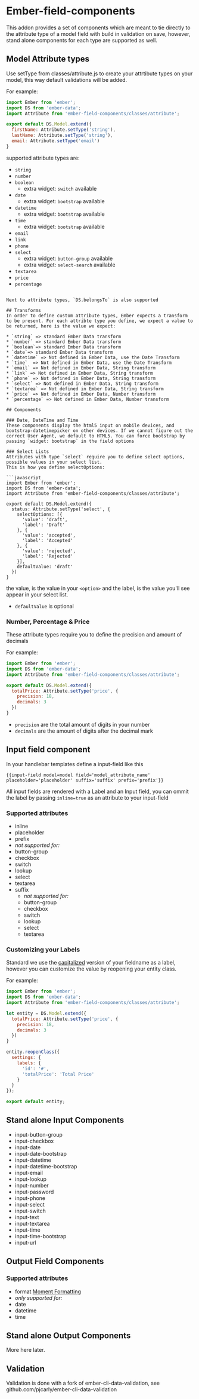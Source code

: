 # Ember-field-components

This addon provides a  set of components which are meant to tie directly to the attribute type of a model field with build in validation on save, however, stand alone components for each type are supported as well.

## Model Attribute types
Use setType from classes/attribute.js to create your attrtibute types on your model, this way default validations will be added.

For example:

```javascript
import Ember from 'ember';
import DS from 'ember-data';
import Attribute from 'ember-field-components/classes/attribute';

export default DS.Model.extend({
  firstName: Attribute.setType('string'),
  lastName: Attribute.setType('string'),
  email: Attribute.setType('email')
}
```
supported attribute types are:

* `string`
* `number`
* `boolean`
  * extra widget: `switch` available
* `date`
  * extra widget: `bootstrap` available
* `datetime`
  * extra widget: `bootstrap` available
* `time`
  * extra widget: `bootstrap` available
* `email`
* `link`
* `phone`
* `select`
  * extra widget: `button-group` available
  * extra widget: `select-search` available
* `textarea`
* `price`
* `percentage`
```

Next to attribute types, `DS.belongsTo` is also supported

## Transforms
In order to define custom attribute types, Ember expects a transform to be present. For each attribte type you define, we expect a value to be returned, here is the value we expect:

* `string` => standard Ember Data transform
* `number` => standard Ember Data transform
* `boolean`=> standard Ember Data transform
* `date`=> standard Ember Data transform
* `datetime` => Not defined in Ember Data, use the Date Transform
* `time`  => Not defined in Ember Data, use the Date Transform
* `email` => Not defined in Ember Data, String transform
* `link` => Not defined in Ember Data, String transform
* `phone` => Not defined in Ember Data, String transform
* `select` => Not defined in Ember Data, String transform
* `textarea` => Not defined in Ember Data, String transform
* `price` => Not defined in Ember Data, Number transform
* `percentage` => Not defined in Ember Data, Number transform

## Components

### Date, DateTime and Time
These components display the html5 input on mobile devices, and bootstrap-datetimepicker on other devices. If we cannot figure out the correct User Agent, we default to HTML5. You can force bootstrap by passing `widget: bootstrap` in the field options

### Select Lists
Attributes with type `select` require you to define select options, possible values in your select list.
This is how you define selectOptions:

```javascript
import Ember from 'ember';
import DS from 'ember-data';
import Attribute from 'ember-field-components/classes/attribute';

export default DS.Model.extend({
  status: Attribute.setType('select', {
    selectOptions: [{
      'value': 'draft',
      'label': 'Draft'
    }, {
      'value': 'accepted',
      'label': 'Accepted'
    }, {
      'value': 'rejected',
      'label': 'Rejected'
    }],
    defaultValue: 'draft'
  })
}
```

the value, is the value in your `<option>` and the label, is the value you'll see appear in your select list.

* `defaultValue` is optional

### Number, Percentage & Price
These attribute types require you to define the precision and amount of decimals

For example:
```javascript
import Ember from 'ember';
import DS from 'ember-data';
import Attribute from 'ember-field-components/classes/attribute';

export default DS.Model.extend({
  totalPrice: Attribute.setType('price', {
    precision: 18,
    decimals: 3
  })
}
```

* `precision` are the total amount of digits in your number
* `decimals` are the amount of digits after the decimal mark


## Input field component
In your handlebar templates define a input-field like this

``{{input-field model=model field='model_attribute_name' placeholder='placeholder' suffix='suffix' prefix='prefix'}}``

All input fields are rendered with a Label and an Input field, you can ommit the label by passing `inline=true` as an attribute to your input-field


### Supported attributes
* inline
* placeholder
* prefix
 * *not supported for:*
  * button-group
  * checkbox
  * switch
  * lookup
  * select
  * textarea
* suffix
  * *not supported for:*
  * button-group
  * checkbox
  * switch
  * lookup
  * select
  * textarea

### Customizing your Labels
Standard we use the [capitalized](http://emberjs.com/api/classes/Ember.String.html#method_capitalize) version of your fieldname as a label, however you can customize the value by reopening your entity class.

For example:

```javascript
import Ember from 'ember';
import DS from 'ember-data';
import Attribute from 'ember-field-components/classes/attribute';

let entity = DS.Model.extend({
  totalPrice: Attribute.setType('price', {
    precision: 18,
    decimals: 3
  })
}

entity.reopenClass({
  settings: {
    labels: {
      'id': '#',
      'totalPrice': 'Total Price'
    }
  }
});

export default entity;
```

## Stand alone Input Components

* input-button-group
* input-checkbox
* input-date
* input-date-bootstrap
* input-datetime
* input-datetime-bootstrap
* input-email
* input-lookup
* input-number
* input-password
* input-phone
* input-select
* input-switch
* input-text
* input-textarea
* input-time
* input-time-bootstrap
* input-url



## Output Field Components

### Supported attributes
* format [Moment Formatting](http://momentjs.com/)
 * *only supported for:*
  * date
  * datetime
  * time

## Stand alone Output Components

More here later.


## Validation
Validation is done with a fork of ember-cli-data-validation, see github.com/pjcarly/ember-cli-data-validation

